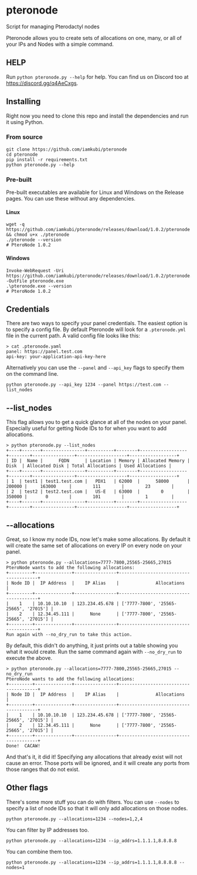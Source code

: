 # pteronode
Script for managing Pterodactyl nodes

Pteronode allows you to create sets of allocations on one, many, or all of 
your IPs and Nodes with a simple command.

## HELP
Run `python pteronode.py --help` for help.  You can find us on Discord too 
at https://discord.gg/q4AeCxgs.

## Installing
Right now you need to clone this repo and install the dependencies and run 
it using Python.

### From source
```shell
git clone https://github.com/iamkubi/pteronode
cd pteronode
pip install -r requirements.txt
python pteronode.py --help
```

### Pre-built
Pre-built executables are available for Linux and Windows on the Release 
pages.  You can use these without any dependencies.

#### Linux
```shell
wget -q https://github.com/iamkubi/pteronode/releases/download/1.0.2/pteronode && chmod u+x ./pteronode
./pteronode --version
# PteroNode 1.0.2
```

#### Windows
```shell
Invoke-WebRequest -Uri https://github.com/iamkubi/pteronode/releases/download/1.0.2/pteronode.exe -OutFile pteronode.exe
.\pteronode.exe --version
# PteroNode 1.0.2
```

## Credentials
There are two ways to specify your panel credentials.  The easiest option is 
to specify a config file.  By default Pteronode will look for a
`.pteronode.yml` file in the current path.  A valid config file looks like 
this:

```shell
> cat .pteronode.yaml
panel: https://panel.test.com
api-key: your-application-api-key-here
```

Alternatively you can use the `--panel` and `--api_key` flags to specify 
them on the command line.

```shell
python pteronode.py --api_key 1234 --panel https://test.com --list_nodes
```

## --list_nodes
This flag allows you to get a quick glance at all of the nodes on your panel.
Especially useful for getting Node IDs to for when you want to add allocations.

```
> python pteronode.py --list_nodes
+----+-------+----------------+----------+--------+------------------+--------+----------------+-------------------+------------------+
| ID |  Name |      FQDN      | Location | Memory | Allocated Memory |  Disk  | Allocated Disk | Total Allocations | Used Allocations |
+----+-------+----------------+----------+--------+------------------+--------+----------------+-------------------+------------------+
| 1  | test1 | test1.test.com |   PDX1   | 62000  |      58000       | 200000 |     163000     |        111        |        23        |
| 2  | test2 | test2.test.com |   US-E   | 63000  |        0         | 350000 |       0        |        101        |        1         |
+----+-------+----------------+----------+--------+------------------+--------+----------------+-------------------+------------------+
```

## --allocations

Great, so I know my node IDs, now let's make some allocations.  By default 
it will create the same set of allocations on every IP on every node on your 
panel.

```
> python pteronode.py --allocations=7777-7800,25565-25665,27015
PteroNode wants to add the following allocations:
+---------+--------------+----------------+---------------------------------------+
| Node ID |  IP Address  |    IP Alias    |              Allocations              |
+---------+--------------+----------------+---------------------------------------+
|    1    | 10.10.10.10  | 123.234.45.678 | ['7777-7800', '25565-25665', '27015'] |
|    2    | 12.34.45.111 |      None      | ['7777-7800', '25565-25665', '27015'] |
+---------+--------------+----------------+---------------------------------------+
Run again with --no_dry_run to take this action.
```

By default, this didn't do anything, it just prints out a table showing you 
what it would create.  Run the same command again with `--no_dry_run` to 
execute the above.

```
> python pteronode.py --allocations=7777-7800,25565-25665,27015 --no_dry_run
PteroNode wants to add the following allocations:
+---------+--------------+----------------+---------------------------------------+
| Node ID |  IP Address  |    IP Alias    |              Allocations              |
+---------+--------------+----------------+---------------------------------------+
|    1    | 10.10.10.10  | 123.234.45.678 | ['7777-7800', '25565-25665', '27015'] |
|    2    | 12.34.45.111 |      None      | ['7777-7800', '25565-25665', '27015'] |
+---------+--------------+----------------+---------------------------------------+
Done!  CACAW!
```

And that's it, it did it!  Specifying any allocations that already exist 
will not cause an error. Those ports will be ignored, and it will create any 
ports from those ranges that do not exist.

## Other flags
There's some more stuff you can do with filters.  You can use `--nodes` to 
specify a list of node IDs so that it will only add allocations on those nodes.

```shell
python pteronode.py --allocations=1234 --nodes=1,2,4
```

You can filter by IP addresses too.

```shell
python pteronode.py --allocations=1234 --ip_addrs=1.1.1.1,8.8.8.8
```

You can combine them too.

```shell
python pteronode.py --allocations=1234 --ip_addrs=1.1.1.1,8.8.8.8 --nodes=1
```

